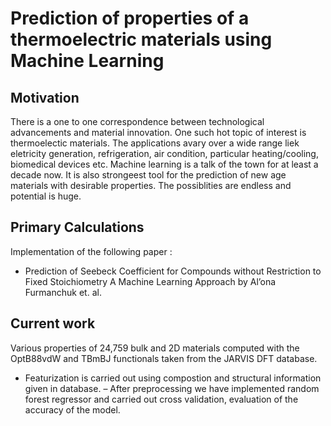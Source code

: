 # Prediction of properties of a thermoelectric materials using Machine Learning


## Motivation
There is a one to one correspondence between technological advancements and material innovation. One such hot topic of interest is thermoelectic materials. The applications avary over a wide range liek eletricity generation, refrigeration, air condition, particular heating/cooling, biomedical devices etc. Machine learning is a talk of the town for at least a decade now. It is also strongeest tool for the prediction of new age materials with desirable properties. The possiblities are endless and potential is huge.


## Primary Calculations
Implementation of the following paper :
- Prediction of Seebeck Coefficient for Compounds without Restriction to Fixed Stoichiometry A Machine Learning Approach by Al’ona Furmanchuk et. al.

## Current work
Various properties of 24,759 bulk and 2D materials computed with the OptB88vdW and TBmBJ functionals taken from the JARVIS DFT database.

- Featurization is carried out using compostion and structural information given in database.
– After preprocessing we have implemented random forest regressor and carried out cross validation, evaluation of the accuracy of the model.
